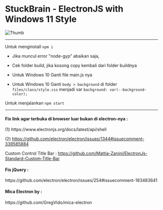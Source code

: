 # StuckBrain - ElectronJS with Windows 11 Style

![Thumb](https://github.com/adeivan/stuckbrain/blob/main/mica.png)

---

Untuk menginstall
`npm i`

- Jika muncul error "node-gyp" abaikan saja,

- Cek folder build, jika kosong copy kembali dari folder buildnya

- Untuk Windows 10 Ganti file main.js nya

- Untuk Windows 10 Ganti `body > background` di folder `files/class/style.css` menjadi var `background: var(--background-color);`

Untuk menjalankan
`npm start`

---

<h4>Fix link agar terbuka di browser luar bukan di electron-nya :</h4> 
(1) https://www.electronjs.org/docs/latest/api/shell

(2) https://github.com/electron/electron/issues/1344#issuecomment-339585884

Custom Control Title Bar :
https://github.com/Mattia-Zanini/ElectronJs-Standard-Custom-Title-Bar

<h4>Fix jQuery :</h4>
https://github.com/electron/electron/issues/254#issuecomment-183483641

<h4>Mica Electron by :</h4>
https://github.com/GregVido/mica-electron

